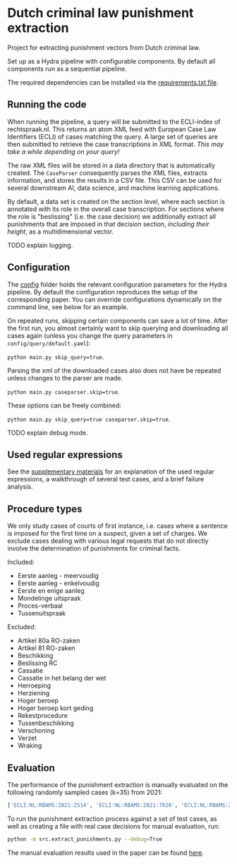 # Dutch criminal law punishment extraction

Project for extracting punishment vectors from Dutch criminal law.

Set up as a Hydra pipeline with configurable components.
By default all components run as a sequential pipeline.

The required dependencies can be installed via the [requirements.txt file](./requirements.txt).

## Running the code

When running the pipeline, a query will be submitted to the ECLI-index of rechtspraak.nl.
This returns an atom XML feed with European Case Law Identifiers (ECLI) of cases matching the query.
A large set of queries are then submitted to retrieve the case transcriptions in XML format.
*This may take a while depending on your query!*

The raw XML files will be stored in a data directory that is automatically created.
The `CaseParser` consequently parses the XML files, extracts information, and stores the results in a CSV file.
This CSV can be used for several downstream AI, data science, and machine learning applications.

By default, a data set is created on the section level, where each section is annotated with its role in the overall case transcription.
For sections where the role is "beslissing" (i.e. the case decision) we additionally extract all punishments that are imposed in that decision section, *including their height*, as a multidimensional vector.

TODO explain logging.

## Configuration

The [config](./config) folder holds the relevant configuration parameters for the Hydra pipeline.
By default the configuration reproduces the setup of the corresponding paper.
You can override configurations dynamically on the command line, see below for an example.

On repeated runs, skipping certain components can save a lot of time.
After the first run, you almost certainly want to skip querying and downloading all cases again (unless you change the query parameters in `config/query/default.yaml`):

`python main.py skip_query=true`.

Parsing the xml of the downloaded cases also does not have be repeated unless changes to the parser are made.

`python main.py caseparser.skip=true`.

These options can be freely combined:

`python main.py skip_query=true caseparser.skip=true`.

TODO explain debug mode.


## Used regular expressions

See the [supplementary materials](./docs/supplementary.pdf) for an explanation of the used regular expressions, a walkthrough of several test cases, and a brief failure analysis.

## Procedure types

We only study cases of courts of first instance, i.e. cases where a sentence is imposed for the first time on a suspect, given a set of charges.
We exclude cases dealing with various legal requests that do not directly involve the determination of punishments for criminal facts.

Included:

- Eerste aanleg - meervoudig
- Eerste aanleg - enkelvoudig
- Eerste en enige aanleg
- Mondelinge uitspraak
- Proces-verbaal
- Tussenuitspraak

Excluded:

- Artikel 80a RO-zaken          
- Artikel 81 RO-zaken
- Beschikking
- Beslissing RC                 
- Cassatie
- Cassatie in het belang der wet
- Herroeping                    
- Herziening                    
- Hoger beroep
- Hoger beroep kort geding      
- Rekestprocedure               
- Tussenbeschikking             
- Verschoning                   
- Verzet                        
- Wraking

## Evaluation

The performance of the punishment extraction is manually evaluated on the following randomly sampled cases (k=35) from 2021:

```python
['ECLI:NL:RBAMS:2021:2514', 'ECLI:NL:RBAMS:2021:7026', 'ECLI:NL:RBAMS:2021:765', 'ECLI:NL:RBGEL:2021:2304', 'ECLI:NL:RBGEL:2021:3033', 'ECLI:NL:RBGEL:2021:4518', 'ECLI:NL:RBGEL:2021:6569', 'ECLI:NL:RBGEL:2021:6833', 'ECLI:NL:RBLIM:2021:5488', 'ECLI:NL:RBLIM:2021:5570', 'ECLI:NL:RBMNE:2021:5182', 'ECLI:NL:RBNNE:2021:2888', 'ECLI:NL:RBOVE:2021:1717', 'ECLI:NL:RBOVE:2021:1784', 'ECLI:NL:RBOVE:2021:2379', 'ECLI:NL:RBOVE:2021:3523', 'ECLI:NL:RBOVE:2021:3609', 'ECLI:NL:RBOVE:2021:4172', 'ECLI:NL:RBOVE:2021:4354', 'ECLI:NL:RBOVE:2021:4510', 'ECLI:NL:RBOVE:2021:606', 'ECLI:NL:RBOVE:2021:643', 'ECLI:NL:RBOVE:2021:75', 'ECLI:NL:RBROT:2021:1932', 'ECLI:NL:RBROT:2021:2039', 'ECLI:NL:RBROT:2021:4354', 'ECLI:NL:RBROT:2021:7766', 'ECLI:NL:RBROT:2021:8751', 'ECLI:NL:RBROT:2021:8814', 'ECLI:NL:RBROT:2021:8835', 'ECLI:NL:RBROT:2021:9086', 'ECLI:NL:RBROT:2021:9706', 'ECLI:NL:RBZWB:2021:3656', 'ECLI:NL:RBZWB:2021:3658', 'ECLI:NL:RBZWB:2021:6216']
```

To run the punishment extraction process against a set of test cases, as well as creating a file with real case decisions for manual evaluation, run:

```bash
python -m src.extract_punishments.py --debug=True
```

The manual evaluation results used in the paper can be found [here]( evaluate_strafmaat_paper.md ).

